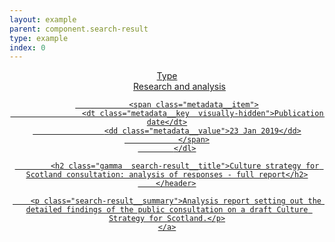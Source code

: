 ```yaml
---
layout: example
parent: component.search-result
type: example
index: 0
---
```

<article class="search-result">
    <a class="search-result__link" href="#" title="Culture strategy for Scotland consultation: analysis of responses - full report">
        <header class="search-result__header">
            <dl class="metadata  metadata--inline">
                <span class="metadata__item  metadata__item--strong">
                    <dt class="metadata__key  visually-hidden">Type</dt>
                    <dd class="metadata__value  content-label">Research and analysis</dd>
                </span>

                <span class="metadata__item">
                    <dt class="metadata__key  visually-hidden">Publication date</dt>
                    <dd class="metadata__value">23 Jan 2019</dd>
                </span>
            </dl>

            <h2 class="gamma  search-result__title">Culture strategy for Scotland consultation: analysis of responses - full report</h2>
        </header>

        <p class="search-result__summary">Analysis report setting out the detailed findings of the public consultation on a draft Culture Strategy for Scotland.</p>
    </a>
</article>
